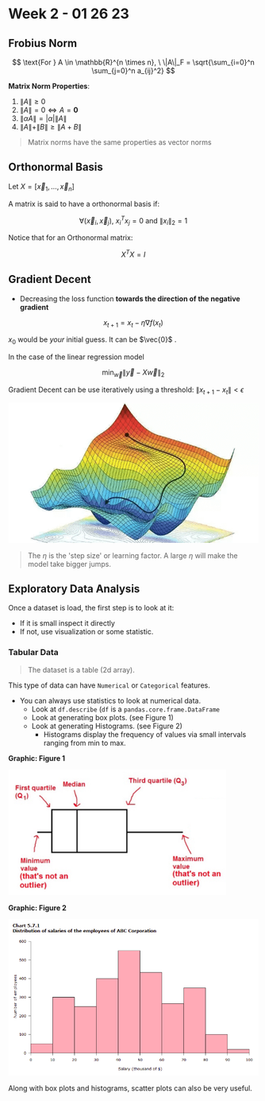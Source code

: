 # Week 2 - 01 26 23
## Frobius Norm

$$
\text{For } A \in \mathbb{R}^{n \times n}, \ \|A\|_F = \sqrt{\sum_{i=0}^n \sum_{j=0}^n a_{ij}^2}
$$

**Matrix Norm Properties**:
1. $\|A\| \geq 0$
2. $\|A\| = 0 \iff A = \mathbf{0}$
3. $\|\alpha A\| = |\alpha|\|A\|$
4. $\|A\| + \|B\| \geq \|A + B\|$

> Matrix norms have the same properties as vector norms

## Orthonormal Basis

Let $X = [\vec{x}_1, \dotso, \vec{x}_n]$

A matrix is said to have a orthonormal basis if:

$$
\forall (\vec{x}_i,\vec{x}_j),\ x_i^T x_j = 0 \text{ and } \|x_i\|_2 = 1
$$

Notice that for an Orthonormal matrix:

$$
X^TX = I
$$

## Gradient Decent

- Decreasing the loss function **towards the direction of the negative gradient**

$$
x_{t+1} = x_t - \eta \nabla f(x_t)
$$

$x_0$ would be *your* initial guess. It can be $\vec{0}$ .

In the case of the linear regression model 

$$
\min_{\vec{w}} \|\vec{y} - X\vec{w}\|_2
$$

Gradient Decent can be use iteratively using a threshold: $\|x_{t+1} - x_t\| \lt \epsilon$

![grad_decent](../img/grad_decent.png)

> The $\eta$ is the 'step size' or learning factor. A large $\eta$ will make the model take bigger jumps. 


## Exploratory Data Analysis

Once a dataset is load, the first step is to look at it:
+ If it is small inspect it directly
+ If not, use visualization or some statistic.

### Tabular Data

> The dataset is a table (2d array).

This type of data can have `Numerical` or  `Categorical` features. 

+ You can always use statistics to look at numerical data.
	+ Look at `df.describe` (`df` is a `pandas.core.frame.DataFrame`
	+ Look at generating box plots. (see Figure 1)
	+ Look at generating Histograms. (see Figure 2) 
		+ Histograms display the frequency of values via small intervals ranging from min to max. 


**Graphic: Figure 1**

![box_plot](../img/box_plot.png)

**Graphic: Figure 2**

![histogram_ex](../img/histogram_ex.png)

Along with box plots and histograms, scatter plots can also be very useful.